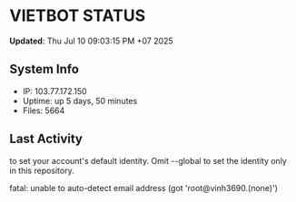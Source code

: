 # VIETBOT STATUS
**Updated**: Thu Jul 10 09:03:15 PM +07 2025

## System Info
- IP: 103.77.172.150
- Uptime: up 5 days, 50 minutes
- Files: 5664

## Last Activity

to set your account's default identity.
Omit --global to set the identity only in this repository.

fatal: unable to auto-detect email address (got 'root@vinh3690.(none)')

